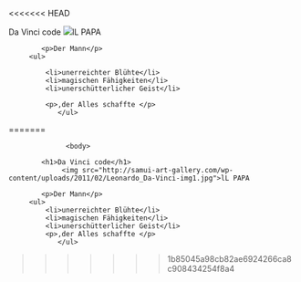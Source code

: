 <<<<<<< HEAD
<html>
         <head>
              <meta charset="utf-8">  
            <title> Da Vinci </title>  
         </head>                   
                  <body
            >Da Vinci code</h1>
                 <img src="http://samui-art-gallery.com/wp-content/uploads/2011/02/Leonardo_Da-Vinci-img1.jpg">lL PAPA

            <p>Der Mann</p>
         <ul>

             <li>unerreichter Blühte</li>
             <li>magischen Fähigkeiten</li>
             <li>unerschütterlicher Geist</li>

             <p>,der Alles schaffte </p>         
                </ul>
=======
<!DOCTYPE  html>
<html> 
         <head>
              <meta charset="utf-8">  
            <title> Da Vinci </title>    
            <link href="Styles-Ordner/styles.css" rel="stylesheet" type="text/css">      
         </head>    
                      
                  <body>
          
            <h1>Da Vinci code</h1>
                 <img src="http://samui-art-gallery.com/wp-content/uploads/2011/02/Leonardo_Da-Vinci-img1.jpg">lL PAPA
              
            <p>Der Mann</p>
         <ul>
             <li>unerreichter Blühte</li>
             <li>magischen Fähigkeiten</li>
             <li>unerschütterlicher Geist</li>
             <p>,der Alles schaffte </p>         
                </ul>    
              
>>>>>>> 1b85045a98cb82ae6924266ca8c908434254f8a4
                 </body>
</html>
